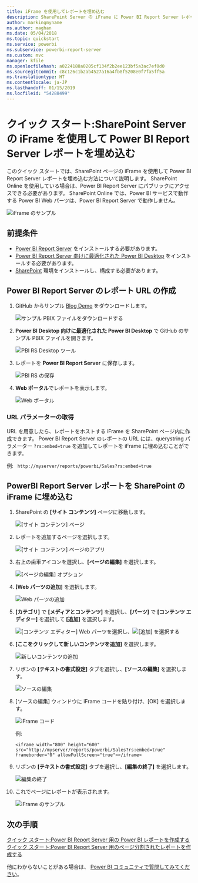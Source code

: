 ```yaml
---
title: iFrame を使用してレポートを埋め込む
description: SharePoint Server の iFrame に Power BI Report Server レポートを埋め込む
author: markingmyname
ms.author: maghan
ms.date: 05/04/2018
ms.topic: quickstart
ms.service: powerbi
ms.subservice: powerbi-report-server
ms.custom: mvc
manager: kfile
ms.openlocfilehash: a0224188a0205cf134f2b2ee123bf5a3ac7ef0d0
ms.sourcegitcommit: c8c126c1b2ab4527a16a4fb8f5208e0f7fa5ff5a
ms.translationtype: HT
ms.contentlocale: ja-JP
ms.lasthandoff: 01/15/2019
ms.locfileid: "54288499"
---
```

# <a name="quickstart-embed-a-power-bi-report-server-report-using-an-iframe-in-sharepoint-server"></a>クイック スタート:SharePoint Server の iFrame を使用して Power BI Report Server レポートを埋め込む

このクイック スタートでは、SharePoint ページの iFrame を使用して Power BI Report Server レポートを埋め込む方法について説明します。 SharePoint Online を使用している場合は、Power BI Report Server にパブリックにアクセスできる必要があります。 SharePoint Online では、Power BI サービスで動作する Power BI Web パーツは、Power BI Report Server で動作しません。 

![iFrame のサンプル](media/quickstart-embed/quickstart_embed_01.png)
## <a name="prerequisites"></a>前提条件
* [Power BI Report Server](https://powerbi.microsoft.com/en-us/report-server/) をインストールする必要があります。
* [Power BI Report Server 向けに最適化された Power BI Desktop](install-powerbi-desktop.md) をインストールする必要があります。
* [SharePoint](https://docs.microsoft.com/sharepoint/install/install) 環境をインストールし、構成する必要があります。

## <a name="creating-the-power-bi-report-server-report-url"></a>Power BI Report Server のレポート URL の作成

1. GitHub からサンプル [Blog Demo](https://github.com/Microsoft/powerbi-desktop-samples) をダウンロードします。

    ![サンプル PBIX ファイルをダウンロードする](media/quickstart-embed/quickstart_embed_14.png)

2. **Power BI Desktop 向けに最適化された Power BI Desktop** で GitHub のサンプル PBIX ファイルを開きます。

    ![PBI RS Desktop ツール](media/quickstart-embed/quickstart_embed_02.png)

3. レポートを **Power BI Report Server** に保存します。 

    ![PBI RS の保存](media/quickstart-embed/quickstart_embed_03.png)

4. **Web ポータル**でレポートを表示します。

    ![Web ポータル](media/quickstart-embed/quickstart_embed_04.png)

### <a name="capturing-the-url-parameter"></a>URL パラメーターの取得

URL を用意したら、レポートをホストする iFrame を SharePoint ページ内に作成できます。 Power BI Report Server のレポートの URL には、querystring パラメーター `?rs:embed=true` を追加してレポートを iFrame に埋め込むことができます。 

   例:
    ``` 
    http://myserver/reports/powerbi/Sales?rs:embed=true
    ```
## <a name="embedding-a-power-bi-report-server-report-in-a-sharepoint-iframe"></a>PowerBI Report Server レポートを SharePoint の iFrame に埋め込む

1. SharePoint の **[サイト コンテンツ]** ページに移動します。

    ![[サイト コンテンツ] ページ](media/quickstart-embed/quickstart_embed_05.png)

2. レポートを追加するページを選択します。

    ![[サイト コンテンツ] ページのアプリ](media/quickstart-embed/quickstart_embed_06.png)

3. 右上の歯車アイコンを選択し、**[ページの編集]** を選択します。

    ![[ページの編集] オプション](media/quickstart-embed/quickstart_embed_07.png)

4. **[Web パーツの追加]** を選択します。

    ![Web パーツの追加](media/quickstart-embed/quickstart_embed_08.png)

5. **[カテゴリ]** で **[メディアとコンテンツ]** を選択し、**[パーツ]** で **[コンテンツ エディター]** を選択して **[追加]** を選択します。

    ![[コンテンツ エディター] Web パーツを選択し](media/quickstart-embed/quickstart_embed_09.png)、![[追加] を選択する](media/quickstart-embed/quickstart_embed_091.png)

6. **[ここをクリックして新しいコンテンツを追加]** を選択します。

    ![新しいコンテンツの追加](media/quickstart-embed/quickstart_embed_10.png)

7. リボンの **[テキストの書式設定]** タブを選択し、**[ソースの編集]** を選択します。

     ![ソースの編集](media/quickstart-embed/quickstart_embed_11.png)

8. [ソースの編集] ウィンドウに iFrame コードを貼り付け、[OK] を選択します。

    ![iFrame コード](media/quickstart-embed/quickstart_embed_12.png)

     例:
     ```
     <iframe width="800" height="600" src="http://myserver/reports/powerbi/Sales?rs:embed=true" frameborder="0" allowFullScreen="true"></iframe>
     ```

9. リボンの **[テキストの書式設定]** タブを選択し、**[編集の終了]** を選択します。

    ![編集の終了](media/quickstart-embed/quickstart_embed_13.png)

10. これでページにレポートが表示されます。

    ![iFrame のサンプル](media/quickstart-embed/quickstart_embed_01.png)

## <a name="next-steps"></a>次の手順

[クイック スタート:Power BI Report Server 用の Power BI レポートを作成する](quickstart-create-powerbi-report.md)  
[クイック スタート:Power BI Report Server 用のページ分割されたレポートを作成する](quickstart-create-paginated-report.md)  

他にわからないことがある場合は、 [Power BI コミュニティで質問してみてください](https://community.powerbi.com/)。 